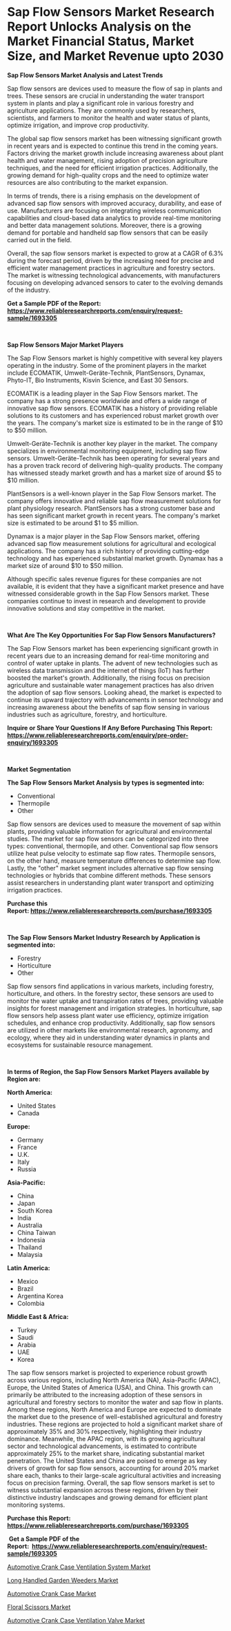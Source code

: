 <p><h1>Sap Flow Sensors Market Research Report Unlocks Analysis on the Market Financial Status, Market Size, and Market Revenue upto 2030</h1></p><p><strong>Sap Flow Sensors Market Analysis and Latest Trends</strong></p>
<p><p>Sap flow sensors are devices used to measure the flow of sap in plants and trees. These sensors are crucial in understanding the water transport system in plants and play a significant role in various forestry and agriculture applications. They are commonly used by researchers, scientists, and farmers to monitor the health and water status of plants, optimize irrigation, and improve crop productivity.</p><p>The global sap flow sensors market has been witnessing significant growth in recent years and is expected to continue this trend in the coming years. Factors driving the market growth include increasing awareness about plant health and water management, rising adoption of precision agriculture techniques, and the need for efficient irrigation practices. Additionally, the growing demand for high-quality crops and the need to optimize water resources are also contributing to the market expansion.</p><p>In terms of trends, there is a rising emphasis on the development of advanced sap flow sensors with improved accuracy, durability, and ease of use. Manufacturers are focusing on integrating wireless communication capabilities and cloud-based data analytics to provide real-time monitoring and better data management solutions. Moreover, there is a growing demand for portable and handheld sap flow sensors that can be easily carried out in the field.</p><p>Overall, the sap flow sensors market is expected to grow at a CAGR of 6.3% during the forecast period, driven by the increasing need for precise and efficient water management practices in agriculture and forestry sectors. The market is witnessing technological advancements, with manufacturers focusing on developing advanced sensors to cater to the evolving demands of the industry.</p></p>
<p><strong>Get a Sample PDF of the Report:&nbsp; <a href="https://www.reliableresearchreports.com/enquiry/request-sample/1693305">https://www.reliableresearchreports.com/enquiry/request-sample/1693305</a></strong></p>
<p>&nbsp;</p>
<p><strong>Sap Flow Sensors Major Market Players</strong></p>
<p><p>The Sap Flow Sensors market is highly competitive with several key players operating in the industry. Some of the prominent players in the market include ECOMATIK, Umwelt-Geräte-Technik, PlantSensors, Dynamax, Phyto-IT, Bio Instruments, Kisvin Science, and East 30 Sensors.</p><p>ECOMATIK is a leading player in the Sap Flow Sensors market. The company has a strong presence worldwide and offers a wide range of innovative sap flow sensors. ECOMATIK has a history of providing reliable solutions to its customers and has experienced robust market growth over the years. The company's market size is estimated to be in the range of $10 to $50 million.</p><p>Umwelt-Geräte-Technik is another key player in the market. The company specializes in environmental monitoring equipment, including sap flow sensors. Umwelt-Geräte-Technik has been operating for several years and has a proven track record of delivering high-quality products. The company has witnessed steady market growth and has a market size of around $5 to $10 million.</p><p>PlantSensors is a well-known player in the Sap Flow Sensors market. The company offers innovative and reliable sap flow measurement solutions for plant physiology research. PlantSensors has a strong customer base and has seen significant market growth in recent years. The company's market size is estimated to be around $1 to $5 million.</p><p>Dynamax is a major player in the Sap Flow Sensors market, offering advanced sap flow measurement solutions for agricultural and ecological applications. The company has a rich history of providing cutting-edge technology and has experienced substantial market growth. Dynamax has a market size of around $10 to $50 million.</p><p>Although specific sales revenue figures for these companies are not available, it is evident that they have a significant market presence and have witnessed considerable growth in the Sap Flow Sensors market. These companies continue to invest in research and development to provide innovative solutions and stay competitive in the market.</p></p>
<p>&nbsp;</p>
<p><strong>What Are The Key Opportunities For Sap Flow Sensors Manufacturers?</strong></p>
<p><p>The Sap Flow Sensors market has been experiencing significant growth in recent years due to an increasing demand for real-time monitoring and control of water uptake in plants. The advent of new technologies such as wireless data transmission and the internet of things (IoT) has further boosted the market's growth. Additionally, the rising focus on precision agriculture and sustainable water management practices has also driven the adoption of sap flow sensors. Looking ahead, the market is expected to continue its upward trajectory with advancements in sensor technology and increasing awareness about the benefits of sap flow sensing in various industries such as agriculture, forestry, and horticulture.</p></p>
<p><strong>Inquire or Share Your Questions If Any Before Purchasing This Report: <a href="https://www.reliableresearchreports.com/enquiry/pre-order-enquiry/1693305">https://www.reliableresearchreports.com/enquiry/pre-order-enquiry/1693305</a></strong></p>
<p>&nbsp;</p>
<p><strong>Market Segmentation</strong></p>
<p><strong>The Sap Flow Sensors Market Analysis by types is segmented into:</strong></p>
<p><ul><li>Conventional</li><li>Thermopile</li><li>Other</li></ul></p>
<p><p>Sap flow sensors are devices used to measure the movement of sap within plants, providing valuable information for agricultural and environmental studies. The market for sap flow sensors can be categorized into three types: conventional, thermopile, and other. Conventional sap flow sensors utilize heat pulse velocity to estimate sap flow rates. Thermopile sensors, on the other hand, measure temperature differences to determine sap flow. Lastly, the "other" market segment includes alternative sap flow sensing technologies or hybrids that combine different methods. These sensors assist researchers in understanding plant water transport and optimizing irrigation practices.</p></p>
<p><strong>Purchase this Report:&nbsp;<a href="https://www.reliableresearchreports.com/purchase/1693305">https://www.reliableresearchreports.com/purchase/1693305</a></strong></p>
<p>&nbsp;</p>
<p><strong>The Sap Flow Sensors Market Industry Research by Application is segmented into:</strong></p>
<p><ul><li>Forestry</li><li>Horticulture</li><li>Other</li></ul></p>
<p><p>Sap flow sensors find applications in various markets, including forestry, horticulture, and others. In the forestry sector, these sensors are used to monitor the water uptake and transpiration rates of trees, providing valuable insights for forest management and irrigation strategies. In horticulture, sap flow sensors help assess plant water use efficiency, optimize irrigation schedules, and enhance crop productivity. Additionally, sap flow sensors are utilized in other markets like environmental research, agronomy, and ecology, where they aid in understanding water dynamics in plants and ecosystems for sustainable resource management.</p></p>
<p>&nbsp;</p>
<p><strong>In terms of Region, the Sap Flow Sensors Market Players available by Region are:</strong></p>
<p>
    <p> <strong> North America: </strong>
        <ul>
            <li>United States</li>
            <li>Canada</li>
        </ul>
        </p> 
    <p> <strong> Europe: </strong>
        <ul>
            <li>Germany</li>
            <li>France</li>
            <li>U.K.</li>
            <li>Italy</li>
            <li>Russia</li>
        </ul>
        </p> 
    <p> <strong> Asia-Pacific: </strong>
        <ul>
            <li>China</li>
            <li>Japan</li>
            <li>South Korea</li>
            <li>India</li>
            <li>Australia</li>
            <li>China Taiwan</li>
            <li>Indonesia</li>
            <li>Thailand</li>
            <li>Malaysia</li>
        </ul>
        </p> 
    <p> <strong> Latin America: </strong>
        <ul>
            <li>Mexico</li>
            <li>Brazil</li>
            <li>Argentina Korea</li>
            <li>Colombia</li>
        </ul>
        </p> 
    <p> <strong> Middle East & Africa: </strong>
        <ul>
            <li>Turkey</li>
            <li>Saudi</li>
            <li>Arabia</li>
            <li>UAE</li>
            <li>Korea</li>
        </ul>
    </p>
    </p>
<p><p>The sap flow sensors market is projected to experience robust growth across various regions, including North America (NA), Asia-Pacific (APAC), Europe, the United States of America (USA), and China. This growth can primarily be attributed to the increasing adoption of these sensors in agricultural and forestry sectors to monitor the water and sap flow in plants. Among these regions, North America and Europe are expected to dominate the market due to the presence of well-established agricultural and forestry industries. These regions are projected to hold a significant market share of approximately 35% and 30% respectively, highlighting their industry dominance. Meanwhile, the APAC region, with its growing agricultural sector and technological advancements, is estimated to contribute approximately 25% to the market share, indicating substantial market penetration. The United States and China are poised to emerge as key drivers of growth for sap flow sensors, accounting for around 20% market share each, thanks to their large-scale agricultural activities and increasing focus on precision farming. Overall, the sap flow sensors market is set to witness substantial expansion across these regions, driven by their distinctive industry landscapes and growing demand for efficient plant monitoring systems.</p></p>
<p><strong>Purchase this Report: <a href="https://www.reliableresearchreports.com/purchase/1693305">https://www.reliableresearchreports.com/purchase/1693305</a></strong></p>
<p>&nbsp;<strong>Get a Sample PDF of the Report:&nbsp;&nbsp;<a href="https://www.reliableresearchreports.com/enquiry/request-sample/1693305">https://www.reliableresearchreports.com/enquiry/request-sample/1693305</a></strong></p>
<p><strong></strong></p>
<p><p><a href="https://www.linkedin.com/pulse/automotive-crank-case-ventilation-system-market-share-amp-new-kp5ve/">Automotive Crank Case Ventilation System Market</a></p><p><a href="https://medium.com/@sarahcornish2022/long-handled-garden-weeders-market-comprehensive-assessment-by-type-application-and-geography-43abd7ea128e">Long Handled Garden Weeders Market</a></p><p><a href="https://www.linkedin.com/pulse/automotive-crank-case-market-size-share-global-analysis-report-27nte/">Automotive Crank Case Market</a></p><p><a href="https://medium.com/@wine.sight.theme/floral-scissors-market-competitive-analysis-market-trends-and-forecast-to-2030-e8e7e2639583">Floral Scissors Market</a></p><p><a href="https://www.linkedin.com/pulse/decoding-automotive-crank-case-ventilation-valve-market-deep-5vave/">Automotive Crank Case Ventilation Valve Market</a></p></p>